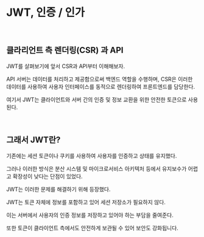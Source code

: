 # JWT, 인증 / 인가
<br/>

## 클라리언트 측 렌더링(CSR) 과 API

JWT를 살펴보기에 앞서 CSR과 API부터 이해해보자.

API 서버는 데이터를 처리하고 제공함으로써 백엔드 역할을 수행하며, 
CSR은 이러한 데이터를 사용하여 사용자 인터페이스를 동적으로 렌더링하여 프론트엔드를 담당한다.

여기서 JWT는 클라이언트와 서버 간의 인증 및 정보 교환을 위한 안전한 토큰으로 사용된다.

<br/>

## 그래서 JWT란?

기존에는 세션 토큰이나 쿠키를 사용하여 사용자를 인증하고 상태를 유지했다.

그러나 이러한 방식은 분산 시스템 및 마이크로서비스 아키텍처 등에서 유지보수가 어렵고 확장성이 낮다는 단점이 있었다.


JWT는 이러한 문제를 해결하기 위해 등장했다.

JWT는 토큰 자체에 정보를 포함하고 있어 세션 저장소가 필요하지 않다.

이는 서버에서 사용자의 인증 정보를 저장하고 있어야 하는 부담을 줄여준다. 

또한 토큰이 클라이언트 측에서도 안전하게 보관될 수 있어 보안도 강화됩니다.


